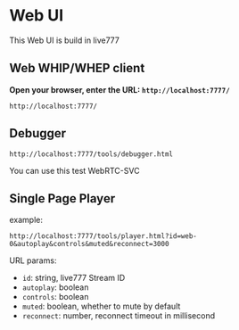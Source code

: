 # Web UI

This Web UI is build in live777

## Web WHIP/WHEP client

**Open your browser, enter the URL: `http://localhost:7777/`**

```
http://localhost:7777/
```

## Debugger

```
http://localhost:7777/tools/debugger.html
```

You can use this test WebRTC-SVC

## Single Page Player

example:

```
http://localhost:7777/tools/player.html?id=web-0&autoplay&controls&muted&reconnect=3000
```

URL params:

- `id`: string, live777 Stream ID
- `autoplay`: boolean
- `controls`: boolean
- `muted`: boolean, whether to mute by default
- `reconnect`: number, reconnect timeout in millisecond

